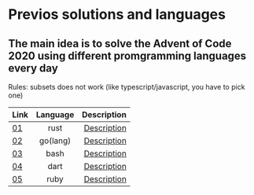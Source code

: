 # Previos solutions and languages

## The main idea is to solve the Advent of Code 2020 using different promgramming languages every day
Rules: subsets does not work (like typescript/javascript, you have to pick one)

<!-- link base : https://github.com/markkovari/advent_of_code_2020/tree/main/ --> 
<!-- descriotion base : https://adventofcode.com/2020/day/ --> 

| Link                                                                 | Language |                                        Description |
| -------------------------------------------------------------------- | :------: | -------------------------------------------------: |
| [01](https://github.com/markkovari/advent_of_code_2020/tree/main/01) |   rust   | [Description](https://adventofcode.com/2020/day/1) |
| [02](https://github.com/markkovari/advent_of_code_2020/tree/main/02) | go(lang) | [Description](https://adventofcode.com/2020/day/2) |
| [03](https://github.com/markkovari/advent_of_code_2020/tree/main/03) |   bash   | [Description](https://adventofcode.com/2020/day/3) |
| [04](https://github.com/markkovari/advent_of_code_2020/tree/main/04) |   dart   | [Description](https://adventofcode.com/2020/day/4) |
| [05](https://github.com/markkovari/advent_of_code_2020/tree/main/05) |   ruby   | [Description](https://adventofcode.com/2020/day/5) |


<!--                                                                 | [01](https://github.com/markkovari/advent_of_code_2020/tree/main/) |                                           language | [Description](https://adventofcode.com/2020/day/) | -->
